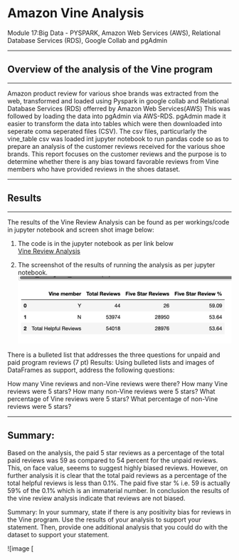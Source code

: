 # Amazon Vine Analysis
Module 17:Big Data - PYSPARK, Amazon Web Services (AWS), Relational Database Services (RDS), Google Collab and pgAdmin  
___

## Overview of the analysis of the Vine program
___
Amazon product review for various shoe brands was extracted from the web, transformed and loaded using Pyspark in google collab and Relational Database Services (RDS) offerred by Amazon Web Services(AWS) This was followed by loading the data into pgAdmin via AWS-RDS. pgAdmin made it easier to transform the data into tables which were then downloaded into seperate coma seperated files (CSV). The csv files, particurlarly the vine_table csv was loaded int jupyter notebook to run pandas code so as to prepare an analysis of the customer reviews received for the various shoe brands. This report focuses on the customer reviews and the purpose is to determine whether there is any bias toward favorable reviews from Vine members who have provided reviews in the shoes dataset.

___

## Results
___

The results of the Vine Review Analysis can be found as per workings/code in jupyter notebook and screen shot image below:
1.	The code is in the jupyter notebook as per link below  
[Vine Review Analysis](https://github.com/fareenamughal/Amazon_Vine_Analysis/blob/e2969ebdbdb0a006a33f47d4bdcb041815554a6d/VIne_Review_Analysis.ipynb)

2. The screenshot of the results of running the analysis as per jupyter notebook. 
![Vine Review Analysis Summary](https://github.com/fareenamughal/Amazon_Vine_Analysis/blob/e2969ebdbdb0a006a33f47d4bdcb041815554a6d/Resources/images/Vine_Review_Analysis_Summary_DF.png)


There is a bulleted list that addresses the three questions for unpaid and paid program reviews (7 pt)
Results: Using bulleted lists and images of DataFrames as support, address the following questions:

How many Vine reviews and non-Vine reviews were there?
How many Vine reviews were 5 stars? How many non-Vine reviews were 5 stars?
What percentage of Vine reviews were 5 stars? What percentage of non-Vine reviews were 5 stars?


___

## Summary:

Based on the analysis, the paid 5 star reviews as a percentage of the total paid reviews was 59 as compared to 54 percent for the unpaid reviews. This, on face value, seeems to suggest highly biased reviews. However, on further analysis it is clear that the total paid reviews as a percentage of the total helpful reviews is less than 0.1%. The paid five star % i.e. 59 is actually 59% of the 0.1% which is an immaterial number. In conclusion the results of the vine review analysis indicate that reviews are not biased.






Summary: In your summary, state if there is any positivity bias for reviews in the Vine program. Use the results of your analysis to support your statement. Then, provide one additional analysis that you could do with the dataset to support your statement.


![image [ 
